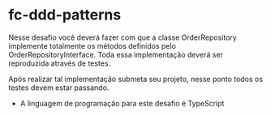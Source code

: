 # fc-ddd-patterns

Nesse desafio você deverá fazer com que a classe OrderRepository implemente totalmente os métodos definidos pelo OrderRepositoryInterface. 
Toda essa implementação deverá ser reproduzida através de testes.

Após realizar tal implementação submeta seu projeto, nesse ponto todos os testes devem estar passando.

* A linguagem de programação para este desafio é TypeScript
